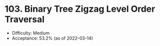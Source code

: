 # 103. Binary Tree Zigzag Level Order Traversal
- Difficulty: Medium
- Acceptance: 53.2% (as of 2022-03-14)
